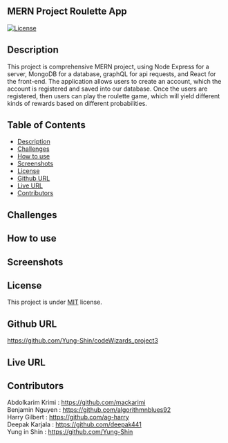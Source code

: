 ## MERN Project Roulette App
  [![License](https://img.shields.io/badge/license-MIT-blue.svg)
    ](https://opensource.org/licenses/MIT)

## Description
This project is comprehensive MERN project, using Node Express for a server, MongoDB for a database, graphQL for api requests, and React for the front-end. The application allows users to create an account, which the account is registered and saved into our database. Once the users are registered, then users can play the roulette game, which will yield different kinds of rewards based on different probabilities.

## Table of Contents
*  [Description](#description)
*  [Challenges](#challenges)
*  [How to use](#how-to-use)
*  [Screenshots](#screenshots)
*  [License](#license)
*  [Github URL](#github-url)
*  [Live URL](#live-url)
*  [Contributors](#contributors)
  
## Challenges


## How to use


## Screenshots


## License
This project is under [MIT](https://opensource.org/licenses/MIT) license.

## Github URL   
https://github.com/Yung-Shin/codeWizards_project3

## Live URL   


## Contributors
Abdolkarim Krimi : https://github.com/mackarimi   
Benjamin Nguyen : https://github.com/algorithmnblues92    
Harry Gilbert : https://github.com/ag-harry    
Deepak Karjala : https://github.com/deepak441    
Yung in Shin : https://github.com/Yung-Shin

